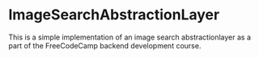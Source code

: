 # ImageSearchAbstractionLayer
This is a simple implementation of an image search abstractionlayer as a part of the FreeCodeCamp backend development course.

